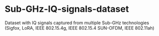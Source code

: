 # Sub-GHz-IQ-signals-dataset
Dataset with IQ signals captured from multiple Sub-GHz technologies (Sigfox, LoRA, IEEE 802.15.4g, IEEE 802.15.4 SUN-OFDM, IEEE 802.11ah)
